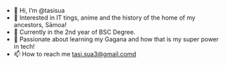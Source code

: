 - 👋 Hi, I’m @tasisua
- 👀 Interested in IT tings, anime and the history of the home of my ancestors, Sāmoa!
- 🌱 Currently in the 2nd year of BSC Degree.
- 💞️ Passionate about learning my Gagana and how that is my super power in tech!
- 📫 How to reach me tasi.sua3@gmail.comd

<!---
tasisua/tasisua is a ✨ special ✨ repository because its `README.md` (this file) appears on your GitHub profile.
You can click the Preview link to take a look at your changes.
--->
